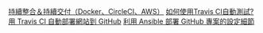 [持續整合＆持續交付（Docker、CircleCI、AWS）](http://blog.amowu.com/2015/04/devops-continuous-integration-delivery-docker-circleci-aws-beanstalk.html)
[如何使用Travis CI自動測試?](http://oomusou.io/ci/travis-ci-setup/)
[用 Travis CI 自動部署網站到 GitHub](https://zespia.tw/blog/2015/01/21/continuous-deployment-to-github-with-travis/)
[利用 Ansible 部署 GitHub 專案的設定細節](http://www.codedata.com.tw/social-coding/ansible-github/)